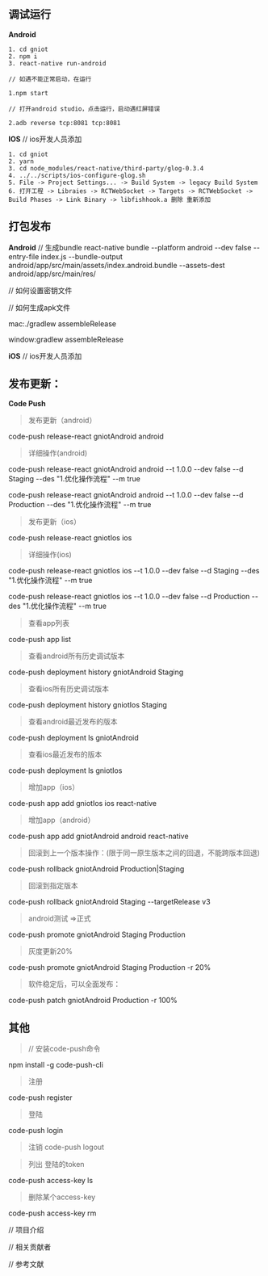 ## 调试运行

**Android**

```
1. cd gniot
2. npm i
3. react-native run-android

// 如遇不能正常启动，在运行

1.npm start

// 打开android studio，点击运行，启动遇红屏错误

2.adb reverse tcp:8081 tcp:8081

```


**IOS**
// ios开发人员添加

```
1. cd gniot
2. yarn
3. cd node_modules/react-native/third-party/glog-0.3.4
4. ../../scripts/ios-configure-glog.sh
5. File -> Project Settings... -> Build System -> legacy Build System
6. 打开工程 -> Libraies -> RCTWebSocket -> Targets -> RCTWebSocket -> Build Phases -> Link Binary -> libfishhook.a 删除 重新添加 

```

## 打包发布

**Android**
// 生成bundle
react-native bundle --platform android --dev false --entry-file index.js  --bundle-output android/app/src/main/assets/index.android.bundle  --assets-dest android/app/src/main/res/



// 如何设置密钥文件

// 如何生成apk文件

mac:./gradlew assembleRelease

window:gradlew assembleRelease


**iOS**
// ios开发人员添加



## 发布更新：

**Code Push**

  > 发布更新（android）

   code-push release-react gniotAndroid android

  > 详细操作(android)

   code-push release-react gniotAndroid android  --t 1.0.0 --dev false --d Staging --des "1.优化操作流程" --m true

   code-push release-react gniotAndroid android  --t 1.0.0 --dev false --d Production --des "1.优化操作流程" --m true

  > 发布更新（ios）

   code-push release-react gniotIos ios

  > 详细操作(ios)

   code-push release-react gniotIos ios  --t 1.0.0 --dev false --d Staging --des "1.优化操作流程" --m true

   code-push release-react gniotIos ios  --t 1.0.0 --dev false --d Production --des "1.优化操作流程" --m true

  > 查看app列表

   code-push app list

  > 查看android所有历史调试版本

   code-push deployment history gniotAndroid Staging

  > 查看ios所有历史调试版本

   code-push deployment history gniotIos Staging

  > 查看android最近发布的版本

   code-push deployment ls gniotAndroid

  > 查看ios最近发布的版本

   code-push deployment ls gniotIos

  > 增加app（ios）

   code-push app add gniotIos ios react-native

  > 增加app（android）

   code-push app add gniotAndroid android react-native

  > 回滚到上一个版本操作：(限于同一原生版本之间的回退，不能跨版本回退)

   code-push rollback gniotAndroid Production|Staging

  > 回滚到指定版本

   code-push rollback gniotAndroid Staging --targetRelease v3

  > android测试 =>正式

   code-push promote gniotAndroid Staging Production

  > 灰度更新20%

   code-push promote gniotAndroid Staging Production -r 20%

  > 软件稳定后，可以全面发布：

   code-push patch gniotAndroid Production -r 100%


## 其他

 > // 安装code-push命令

  npm install -g code-push-cli

 > 注册

  code-push register

 > 登陆

  code-push login

 > 注销 code-push logout

 > 列出 登陆的token

  code-push access-key ls

 > 删除某个access-key

  code-push access-key rm <accessKey>



// 项目介绍

// 相关贡献者


// 参考文献
